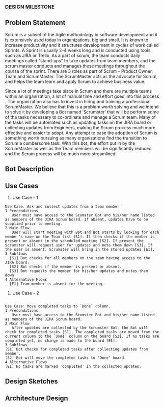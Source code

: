 ### DESIGN MILESTONE ###

## Problem Statement

Scrum is a subset of the Agile methodology in software development and it is extensively used today in organizations, big and small. It is known to increase productivity and it structures development in cycles of work called Sprints. A Sprint is usually 2-4 weeks long and is conducted using tools such as JIRA or Trello. As a part of scrum, the team conducts daily meetings called "stand-ups" to take updates from team members, and the scrum master conducts and manages these meetings throughout the course of the sprint. There are 3 roles as part of Scrum - Product Owner, Team and ScrumMaster. The ScrumMaster acts as the advocate for Scrum, and helps the team learn and apply Scrum to achieve business value. 

Since a lot of meetings take place in Scrum and there are multiple teams within an organization, a lot of manual time and effort goes into this process . The organization also has to invest in hiring and training a professional ScrumMaster. We believe that this is a problem worth solving and we intend to solve it by developing a Bot named 'Scrumster' that will be perform some of the tasks necessary to co-ordinate and manage a Scrum team. Many of the tasks will be automated such as updating tasks on the JIRA board or collecting updates from Engineers, making the Scrum process much more effective and easier to adopt. Any attempt to ease the adoption of Scrum is something worth pursuing as many organizations find the transition to Scrum a cumbersome task. With this bot, the effort put in by the ScrumMaster as well as the Team members will be significantly reduced and the Scrum process will be much more streamlined.

## Bot Description

## Use Cases

1. Use Case - 1

```
Use Case: Ask and collect updates from a team member
1 Preconditions
   User must have access to the Scumster Bot and his/her name listed as members of the JIRA Scrum board. If absent, updates have to be supplied prior to meeting.
2 Main Flow
   User will start meeting with Bot and Bot starts by looking for each member's name on the Team list [S1]. It then checks if the member is present or absent in the scheduled meeting [S2]. If present the Scrumster will request user for updates and note them down [S3]. If the user is absent, Scrumster will bring in the stored updates [E1]. 
3 Subflows
  [S1] Bot checks for all members on the team having access to the JIRA board.
  [S2] Bot checks if the member is present or absent.
  [S3] Bot requests the member for his/her updates and notes them down.
4 Alternative Flows
  [E1] Team member is absent for the meeting.
```

1. Use Case - 2
  
  ```
  
Use Case: Move completed tasks to `Done` column.
1 Preconditions
     User must have access to the Scumster Bot and his/her name listed as members of the JIRA Scrum board. 
2 Main Flow
     After updates are collected by the Scrumster Bot, the Bot will check for completed tasks [S1]. The completed tasks are moved from the current column to the `Done` column on the board [S2]. If no tasks are completed yet, no change is made to the board [E1].
3 Subflows
  [S1] Bot checks for completed tasks after collecting updates from member.
  [S2] Bot will move the completed tasks to 'Done' board.
4 Alternative Flows
  [E1] No tasks are marked 'completed' in the collected updates.
  
  ```


## Design Sketches

## Architecture Design
